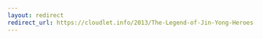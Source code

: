 ```yaml
---
layout: redirect
redirect_url: https://cloudlet.info/2013/The-Legend-of-Jin-Yong-Heroes-game-experience
---
```

